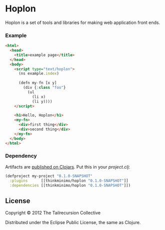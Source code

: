 # Hoplon

Hoplon is a set of tools and libraries for making web application front ends. 

### Example

```html
<html>
  <head>
    <title>example page</title>
  </head>
  <body>
    <script type="text/hoplon">
      (ns example.index)
      
      (defn my-fn [x y]
        (div {:class "foo"}
          (ul
            (li x)
            (li y))))
    </script>
    
    <h1>Hello, Hoplon</h1>
    <my-fn>
      <div>first thing</div>
      <div>second thing</div>
    </my-fn>
  </body>
</html>
```

### Dependency

Artifacts are [published on Clojars](https://clojars.org/tailrecursion/hoplon). 
Put this in your _project.clj_:

```clojure
(defproject my-project "0.1.0-SNAPSHOT"
  :plugins      [[thinkminimo/hoplon "0.1.0-SNAPSHOT"]]
  :dependencies [[thinkminimo/hoplon "0.1.0-SNAPSHOT"]])
```

## License

Copyright © 2012 The Tailrecursion Collective

Distributed under the Eclipse Public License, the same as Clojure.
